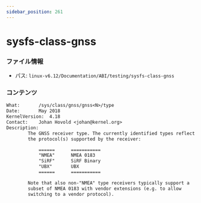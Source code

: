 ```yaml
---
sidebar_position: 261
---
```

# sysfs-class-gnss

### ファイル情報

- パス: `linux-v6.12/Documentation/ABI/testing/sysfs-class-gnss`

### コンテンツ

```txt
What:		/sys/class/gnss/gnss<N>/type
Date:		May 2018
KernelVersion:	4.18
Contact:	Johan Hovold <johan@kernel.org>
Description:
		The GNSS receiver type. The currently identified types reflect
		the protocol(s) supported by the receiver:

			======		===========
			"NMEA"		NMEA 0183
			"SiRF"		SiRF Binary
			"UBX"		UBX
			======		===========

		Note that also non-"NMEA" type receivers typically support a
		subset of NMEA 0183 with vendor extensions (e.g. to allow
		switching to a vendor protocol).

```
